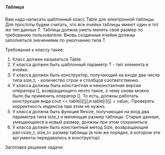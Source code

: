##### Таблица #####

Вам надо написать шаблонный класс Table для электронной таблицы. Для простоты будем считать, что все ячейки таблицы имеют один и тот же тип данных T. Таблица должна уметь менять свой размер по требованию пользователя. Вновь созданные ячейки должны заполняться значениями по умолчанию типа T.

Требования к классу такие:

1. Класс должен называться Table.
2. У класса должен быть шаблонный параметр T - тип элемента в ячейке.
3. У класса должен быть конструктор, получающий на входе два числа типа size_t, - количество строк и столбцов соответственно.
4. У класса должны быть константная и неконстантная версии оператора [], возвращающего нечто такое, к чему снова можно было бы применить оператор []. То есть, должны работать конструкции вида cout << table[i][j];и table[i][j] = value;. Проверять корректность индексов при этом не нужно.
5. У класса должна быть функция Resize, получающая на вход два параметра типа size_t и меняющая размер таблицы. Старые данные, умещающиеся в новый размер, должны при этом сохраниться.
6. У класса должен быть константный метод Size, возвращающий pair<size_t, size_t> размер таблицы (в том же порядке, в котором эти аргументы передавались в конструктор).

Заготовка решения задачи:

